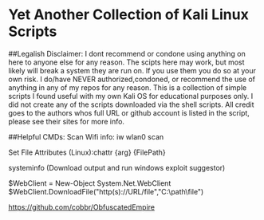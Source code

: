 # Yet Another Collection of Kali Linux Scripts
##Legalish Disclaimer: I dont recommend or condone using anything on here to anyone else for any reason. The scipts here may work, but most likely will break a system they are run on. If you use them you do so at your own risk. I do/have NEVER authorized,condoned, or recommend the use of anything in any of my repos for any reason. This is a collection of simple scripts I found useful with my own Kali OS for educational purposes only. I did not create any of the scripts downloaded via the shell scripts. All credit goes to the authors whos full URL or github account is listed in the script, please see their sites for more info.

##Helpful CMDs:
Scan Wifi info: iw wlan0 scan

Set File Attributes (Linux):chattr {arg} {FilePath}

systeminfo (Download output and run windows exploit suggestor)

$WebClient = New-Object System.Net.WebClient
$WebClient.DownloadFile("http(s)://URL/file","C:\path\file")

https://github.com/cobbr/ObfuscatedEmpire
